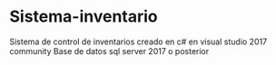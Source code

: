 # Sistema-inventario
Sistema de control de inventarios creado en c# en visual studio 2017 community 
Base de datos sql server 2017 o posterior




